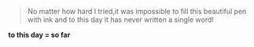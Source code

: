 >No matter how hard I tried,it was impossible to fill this beautiful pen with ink and to this day it has never written a single word!

**to this day = so far**
